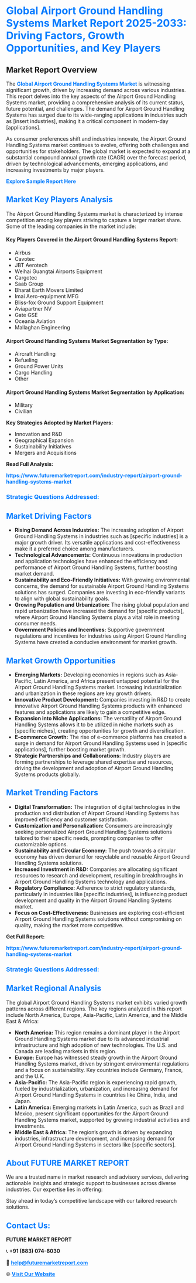 <h1 style="color: #007BFF;">Global Airport Ground Handling Systems Market Report 2025-2033: Driving Factors, Growth Opportunities, and Key Players</h1>

<section id="overview">
<h2>Market Report Overview</h2>
<p>The <a href="https://www.futuremarketreport.com/industry-report/airport-ground-handling-systems-market" style="color: #007BFF; text-decoration: none;"><strong>Global Airport Ground Handling Systems Market</strong></a> is witnessing significant growth, driven by increasing demand across various industries. This report delves into the key aspects of the Airport Ground Handling Systems market, providing a comprehensive analysis of its current status, future potential, and challenges. The demand for Airport Ground Handling Systems has surged due to its wide-ranging applications in industries such as [insert industries], making it a critical component in modern-day [applications].</p>
<p>As consumer preferences shift and industries innovate, the Airport Ground Handling Systems market continues to evolve, offering both challenges and opportunities for stakeholders. The global market is expected to expand at a substantial compound annual growth rate (CAGR) over the forecast period, driven by technological advancements, emerging applications, and increasing investments by major players.</p>
</section>

<section id="overview">
<p><a href="https://www.futuremarketreport.com/request-sample/reportId=102397" style="color: #007BFF; text-decoration: none;"><strong>Explore Sample Report Here</strong></a></p>
</section>

<section id="key-players">
<h2 style="color: #007BFF;">Market Key Players Analysis</h2>
<p>The Airport Ground Handling Systems market is characterized by intense competition among key players striving to capture a larger market share. Some of the leading companies in the market include:</p>
<h4>Key Players Covered in the Airport Ground Handling Systems Report:</h4>
<ul><li>Airbus</li><li>Cavotec</li><li>JBT Aerotech</li><li>Weihai Guangtai Airports Equipment</li><li>Cargotec</li><li>Saab Group</li><li>Bharat Earth Movers Limited</li><li>Imai Aero-equipment MFG</li><li>Bliss-fox Ground Support Equipment</li><li>Aviapartner NV</li><li>Gate GSE</li><li>Oceania Aviation</li><li>Mallaghan Engineering</li></ul>
<h4>Airport Ground Handling Systems Market Segmentation by Type:</h4>
<ul><li>Aircraft Handling</li><li>Refueling</li><li>Ground Power Units</li><li>Cargo Handling</li><li>Other</li></ul>

<h4>Airport Ground Handling Systems Market Segmentation by Application:</h4>
<ul><li>Military</li><li>Civilian</li></ul>
<p><strong>Key Strategies Adopted by Market Players:</strong></p>
<ul>
<li>Innovation and R&D</li>
<li>Geographical Expansion</li>
<li>Sustainability Initiatives</li>
<li>Mergers and Acquisitions</li>
</ul>
</section>

<section>
<p><strong>Read Full Analysis: </strong></p><a href="https://www.futuremarketreport.com/industry-report/airport-ground-handling-systems-market" style="color: #007BFF; text-decoration: none;"><strong>https://www.futuremarketreport.com/industry-report/airport-ground-handling-systems-market</strong></a>
<h3 style="color: #007BFF;">Strategic Questions Addressed:</h3>
</section>

<section id="driving-factors">
<h2 style="color: #007BFF;">Market Driving Factors</h2>
<ul>
<li><strong>Rising Demand Across Industries:</strong> The increasing adoption of Airport Ground Handling Systems in industries such as [specific industries] is a major growth driver. Its versatile applications and cost-effectiveness make it a preferred choice among manufacturers.</li>
<li><strong>Technological Advancements:</strong> Continuous innovations in production and application technologies have enhanced the efficiency and performance of Airport Ground Handling Systems, further boosting market demand.</li>
<li><strong>Sustainability and Eco-Friendly Initiatives:</strong> With growing environmental concerns, the demand for sustainable Airport Ground Handling Systems solutions has surged. Companies are investing in eco-friendly variants to align with global sustainability goals.</li>
<li><strong>Growing Population and Urbanization:</strong> The rising global population and rapid urbanization have increased the demand for [specific products], where Airport Ground Handling Systems plays a vital role in meeting consumer needs.</li>
<li><strong>Government Policies and Incentives:</strong> Supportive government regulations and incentives for industries using Airport Ground Handling Systems have created a conducive environment for market growth.</li>
</ul>
</section>

<section id="growth-opportunities">
<h2 style="color: #007BFF;">Market Growth Opportunities</h2>
<ul>
<li><strong>Emerging Markets:</strong> Developing economies in regions such as Asia-Pacific, Latin America, and Africa present untapped potential for the Airport Ground Handling Systems market. Increasing industrialization and urbanization in these regions are key growth drivers.</li>
<li><strong>Innovative Product Development:</strong> Companies investing in R&D to create innovative Airport Ground Handling Systems products with enhanced features and applications are likely to gain a competitive edge.</li>
<li><strong>Expansion into Niche Applications:</strong> The versatility of Airport Ground Handling Systems allows it to be utilized in niche markets such as [specific niches], creating opportunities for growth and diversification.</li>
<li><strong>E-commerce Growth:</strong> The rise of e-commerce platforms has created a surge in demand for Airport Ground Handling Systems used in [specific applications], further boosting market growth.</li>
<li><strong>Strategic Partnerships and Collaborations:</strong> Industry players are forming partnerships to leverage shared expertise and resources, driving the development and adoption of Airport Ground Handling Systems products globally.</li>
</ul>
</section>

<section id="trending-factors">
<h2 style="color: #007BFF;">Market Trending Factors</h2>
<ul>
<li><strong>Digital Transformation:</strong> The integration of digital technologies in the production and distribution of Airport Ground Handling Systems has improved efficiency and customer satisfaction.</li>
<li><strong>Customization and Personalization:</strong> Consumers are increasingly seeking personalized Airport Ground Handling Systems solutions tailored to their specific needs, prompting companies to offer customizable options.</li>
<li><strong>Sustainability and Circular Economy:</strong> The push towards a circular economy has driven demand for recyclable and reusable Airport Ground Handling Systems solutions.</li>
<li><strong>Increased Investment in R&D:</strong> Companies are allocating significant resources to research and development, resulting in breakthroughs in Airport Ground Handling Systems technology and applications.</li>
<li><strong>Regulatory Compliance:</strong> Adherence to strict regulatory standards, particularly in industries like [specific industries], is influencing product development and quality in the Airport Ground Handling Systems market.</li>
<li><strong>Focus on Cost-Effectiveness:</strong> Businesses are exploring cost-efficient Airport Ground Handling Systems solutions without compromising on quality, making the market more competitive.</li>
</ul>
</section>

<section>
<p><strong>Get Full Report: </strong></p><a href="https://www.futuremarketreport.com/industry-report/airport-ground-handling-systems-market" style="color: #007BFF; text-decoration: none;"><strong>https://www.futuremarketreport.com/industry-report/airport-ground-handling-systems-market</strong></a>
<h3 style="color: #007BFF;">Strategic Questions Addressed:</h3>
</section>


<section id="regional-analysis">
<h2 style="color: #007BFF;">Market Regional Analysis</h2>
<p>The global Airport Ground Handling Systems market exhibits varied growth patterns across different regions. The key regions analyzed in this report include North America, Europe, Asia-Pacific, Latin America, and the Middle East & Africa:</p>
<ul>
<li><strong>North America:</strong> This region remains a dominant player in the Airport Ground Handling Systems market due to its advanced industrial infrastructure and high adoption of new technologies. The U.S. and Canada are leading markets in this region.</li>
<li><strong>Europe:</strong> Europe has witnessed steady growth in the Airport Ground Handling Systems market, driven by stringent environmental regulations and a focus on sustainability. Key countries include Germany, France, and the U.K.</li>
<li><strong>Asia-Pacific:</strong> The Asia-Pacific region is experiencing rapid growth, fueled by industrialization, urbanization, and increasing demand for Airport Ground Handling Systems in countries like China, India, and Japan.</li>
<li><strong>Latin America:</strong> Emerging markets in Latin America, such as Brazil and Mexico, present significant opportunities for the Airport Ground Handling Systems market, supported by growing industrial activities and investments.</li>
<li><strong>Middle East & Africa:</strong> The region’s growth is driven by expanding industries, infrastructure development, and increasing demand for Airport Ground Handling Systems in sectors like [specific sectors].</li>
</ul>
</section>

<footer>
<h2 style="color: #007BFF;">About FUTURE MARKET REPORT</h2>
<p>We are a trusted name in market research and advisory services, delivering actionable insights and strategic support to businesses across diverse industries. Our expertise lies in offering:</p>

<p>Stay ahead in today’s competitive landscape with our tailored research solutions.</p>

<h2 style="color: #007BFF;">Contact Us:</h2>
<p><strong>FUTURE MARKET REPORT</strong></p>
<p>📞 <strong>+91 (883) 074-8030</strong></p>
<p>📧 <strong><a href="mailto:help@futuremarketreport.com" style="color: #007BFF;">help@futuremarketreport.com</a></strong></p>
<p>🌐 <strong><a href="https://www.futuremarketreport.com/" style="color: #007BFF;">Visit Our Website</a></strong></p>
</footer>